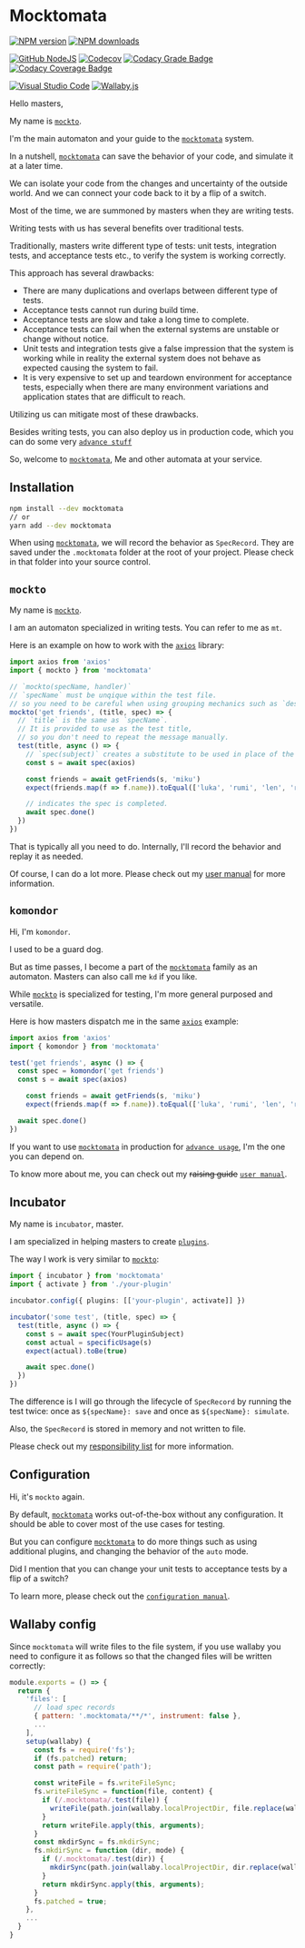 # Mocktomata

[![NPM version][npm-image]][npm-url]
[![NPM downloads][downloads-image]][downloads-url]

[![GitHub NodeJS][github-nodejs]][github-action-url]
[![Codecov][codecov-image]][codecov-url]
[![Codacy Grade Badge][codacy-grade]][codacy-grade-url]
[![Codacy Coverage Badge][codacy-coverage]][codacy-coverage-url]

[![Visual Studio Code][vscode-image]][vscode-url]
[![Wallaby.js][wallaby-image]][wallaby-url]

Hello masters,

My name is [`mockto`](#mockto).

I'm the main automaton and your guide to the [`mocktomata`][mocktomata] system.

In a nutshell, [`mocktomata`][mocktomata] can save the behavior of your code,
and simulate it at a later time.

We can isolate your code from the changes and uncertainty of the outside world.
And we can connect your code back to it by a flip of a switch.

Most of the time, we are summoned by masters when they are writing tests.

Writing tests with us has several benefits over traditional tests.

Traditionally,
masters write different type of tests: unit tests, integration tests, and acceptance tests etc.,
to verify the system is working correctly.

This approach has several drawbacks:

- There are many duplications and overlaps between different type of tests.
- Acceptance tests cannot run during build time.
- Acceptance tests are slow and take a long time to complete.
- Acceptance tests can fail when the external systems are unstable or change without notice.
- Unit tests and integration tests give a false impression that the system is working while in reality the external system does not behave as expected causing the system to fail.
- It is very expensive to set up and teardown environment for acceptance tests, especially when there are many environment variations and application states that are difficult to reach.

Utilizing us can mitigate most of these drawbacks.

Besides writing tests, you can also deploy us in production code,
which you can do some very [`advance stuff`][advance-use-cases]

So, welcome to [`mocktomata`][mocktomata],
Me and other automata at your service.

## Installation

```sh
npm install --dev mocktomata
// or
yarn add --dev mocktomata
```

When using [`mocktomata`][mocktomata],
we will record the behavior as `SpecRecord`.
They are saved under the `.mocktomata` folder at the root of your project.
Please check in that folder into your source control.

## `mockto`

My name is [`mockto`][mockto].

I am an automaton specialized in writing tests.
You can refer to me as `mt`.

Here is an example on how to work with the [`axios`][axios] library:

```ts
import axios from 'axios'
import { mockto } from 'mocktomata'

// `mockto(specName, handler)`
// `specName` must be unqique within the test file.
// so you need to be careful when using grouping mechanics such as `describe()`
mockto('get friends', (title, spec) => {
  // `title` is the same as `specName`.
  // It is provided to use as the test title,
  // so you don't need to repeat the message manually.
  test(title, async () => {
    // `spec(subject)` creates a substitute to be used in place of the `subject`
    const s = await spec(axios)

    const friends = await getFriends(s, 'miku')
    expect(friends.map(f => f.name)).toEqual(['luka', 'rumi', 'len', 'ren'])

    // indicates the spec is completed.
    await spec.done()
  })
})
```

That is typically all you need to do.
Internally, I'll record the behavior and replay it as needed.

Of course, I can do a lot more.
Please check out my [user manual][mockto] for more information.

## `komondor`

Hi, I'm `komondor`.

I used to be a guard dog.

But as time passes, I become a part of the [`mocktomata`][mocktomata] family as an automaton.
Masters can also call me `kd` if you like.

While [`mockto`](#mockto) is specialized for testing,
I'm more general purposed and versatile.

Here is how masters dispatch me in the same [`axios`][axios] example:

```ts
import axios from 'axios'
import { komondor } from 'mocktomata'

test('get friends', async () => {
  const spec = komondor('get friends')
  const s = await spec(axios)

    const friends = await getFriends(s, 'miku')
    expect(friends.map(f => f.name)).toEqual(['luka', 'rumi', 'len', 'ren'])

  await spec.done()
})
```

If you want to use [`mocktomata`][mocktomata] in production for [`advance usage`][advance-use-cases],
I'm the one you can depend on.

To know more about me, you can check out my ~~raising guide~~ [`user manual`][komondor].

## Incubator

My name is `incubator`, master.

I am specialized in helping masters to create [`plugins`][plugin].

The way I work is very similar to [`mockto`](#mockto):

```ts
import { incubator } from 'mocktomata'
import { activate } from './your-plugin'

incubator.config({ plugins: [['your-plugin', activate]] })

incubator('some test', (title, spec) => {
  test(title, async () => {
    const s = await spec(YourPluginSubject)
    const actual = specificUsage(s)
    expect(actual).toBe(true)

    await spec.done()
  })
})
```

The difference is I will go through the lifecycle of `SpecRecord` by running the test twice:
once as `${specName}: save` and once as `${specName}: simulate`.

Also, the `SpecRecord` is stored in memory and not written to file.

Please check out my [responsibility list][incubator] for more information.

## Configuration

Hi, it's `mockto` again.

By default, [`mocktomata`][mocktomata] works out-of-the-box without any configuration.
It should be able to cover most of the use cases for testing.

But you can configure [`mocktomata`][mocktomata] to do more things such as using additional plugins, and changing the behavior of the `auto` mode.

Did I mention that you can change your unit tests to acceptance tests by a flip of a switch?

To learn more, please check out the [`configuration manual`][configuration].

## Wallaby config

Since `mocktomata` will write files to the file system, if you use wallaby you need to configure it as follows so that the changed files will be written correctly:

```js
module.exports = () => {
  return {
    'files': [
      // load spec records
      { pattern: '.mocktomata/**/*', instrument: false },
      ...
    ],
    setup(wallaby) {
      const fs = require('fs');
      if (fs.patched) return;
      const path = require('path');

      const writeFile = fs.writeFileSync;
      fs.writeFileSync = function(file, content) {
        if (/.mocktomata/.test(file)) {
          writeFile(path.join(wallaby.localProjectDir, file.replace(wallaby.projectCacheDir, '')), content);
        }
        return writeFile.apply(this, arguments);
      }
      const mkdirSync = fs.mkdirSync;
      fs.mkdirSync = function (dir, mode) {
        if (/.mocktomata/.test(dir)) {
          mkdirSync(path.join(wallaby.localProjectDir, dir.replace(wallaby.projectCacheDir, '')), mode);
        }
        return mkdirSync.apply(this, arguments);
      }
      fs.patched = true;
    },
    ...
  }
}
```

[advance-use-cases]: https://github.com/mocktomata/mocktomata/blob/master/docs/advance-use-cases.md
[axios]: https://www.npmjs.com/package/axios
[codacy-coverage-url]: https://www.codacy.com/manual/mocktomata/mocktomata?utm_source=github.com&utm_medium=referral&utm_content=mocktomata/mocktomata&utm_campaign=Badge_Coverage
[codacy-coverage]: https://api.codacy.com/project/badge/Coverage/bcb8e88109b54a7593cfe6744c6dac38
[codacy-grade-url]: https://www.codacy.com/gh/mocktomata/mocktomata?utm_source=github.com&amp;utm_medium=referral&amp;utm_content=mocktomata/mocktomata&amp;utm_campaign=Badge_Grade
[codacy-grade]: https://api.codacy.com/project/badge/Grade/bcb8e88109b54a7593cfe6744c6dac38
[codecov-image]: https://codecov.io/gh/mocktomata/mocktomata/branch/master/graph/badge.svg
[codecov-url]: https://codecov.io/gh/mocktomata/mocktomata
[configuration]: https://github.com/mocktomata/mocktomata/blob/master/docs/configuration.md
[downloads-image]: https://img.shields.io/npm/dm/mocktomata.svg?style=flat
[downloads-url]: https://npmjs.org/package/mocktomata
[github-action-url]: https://github.com/mocktomata/mocktomata/actions
[github-nodejs]: https://github.com/mocktomata/mocktomata/workflows/nodejs/badge.svg
[incubator]: https://github.com/mocktomata/mocktomata/blob/master/docs/incubator.md
[komondor]: https://github.com/mocktomata/mocktomata/blob/master/docs/komondor.md
[mockto]: https://github.com/mocktomata/mocktomata/blob/master/docs/mockto.md
[mocktomata]: https://github.com/mocktomata/mocktomata/blob/master/packages/mocktomata
[npm-image]: https://img.shields.io/npm/v/mocktomata.svg?style=flat
[npm-url]: https://www.npmjs.com/package/mocktomata
[plugin]: https://github.com/mocktomata/mocktomata/blob/master/docs/plugin.md
[spec]: https://github.com/mocktomata/mocktomata/blob/master/docs/spec.md
[vscode-image]: https://img.shields.io/badge/vscode-ready-green.svg
[vscode-url]: https://code.visualstudio.com/
[wallaby-image]: https://img.shields.io/badge/wallaby.js-configured-green.svg
[wallaby-url]: https://wallabyjs.com
